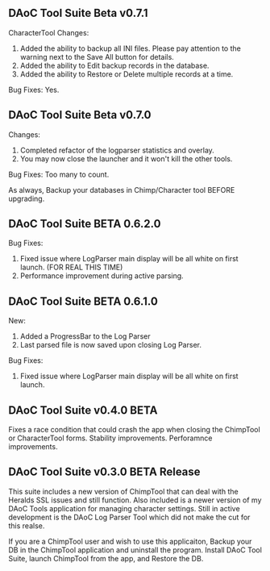 
DAoC Tool Suite Beta v0.7.1
---
CharacterTool Changes:
1. Added the ability to backup all INI files. Please pay attention to the warning next to the Save All button for details.
2. Added the ability to Edit backup records in the database.
3. Added the ability to Restore or Delete multiple records at a time.

Bug Fixes:
Yes.


DAoC Tool Suite Beta v0.7.0
---
Changes:
1. Completed refactor of the logparser statistics and overlay.
2. You may now close the launcher and it won't kill the other tools.

Bug Fixes:
Too many to count.

As always, Backup your databases in Chimp/Character tool BEFORE upgrading.


DAoC Tool Suite BETA 0.6.2.0
---
Bug Fixes:
1. Fixed issue where LogParser main display will be all white on first launch. (FOR REAL THIS TIME)
2. Performance improvement during active parsing.


DAoC Tool Suite BETA 0.6.1.0
---
New:
1. Added a ProgressBar to the Log Parser
2. Last parsed file is now saved upon closing Log Parser.

Bug Fixes:
1. Fixed issue where LogParser main display will be all white on first launch.


DAoC Tool Suite v0.4.0 BETA
---
Fixes a race condition that could crash the app when closing the ChimpTool or CharacterTool forms.
Stability improvements.
Perforamnce improvements.


DAoC Tool Suite v0.3.0 BETA Release
---
This suite includes a new version of ChimpTool that can deal with the Heralds SSL issues and still function. 
Also included is a newer version of my DAoC Tools application for managing character settings.
Still in active development is the DAoC Log Parser Tool which did not make the cut for this realse.

If you are a ChimpTool user and wish to use this applicaiton, Backup your DB in the ChimpTool application and uninstall the program. Install DAoC Tool Suite, launch ChimpTool from the app, and Restore the DB.
